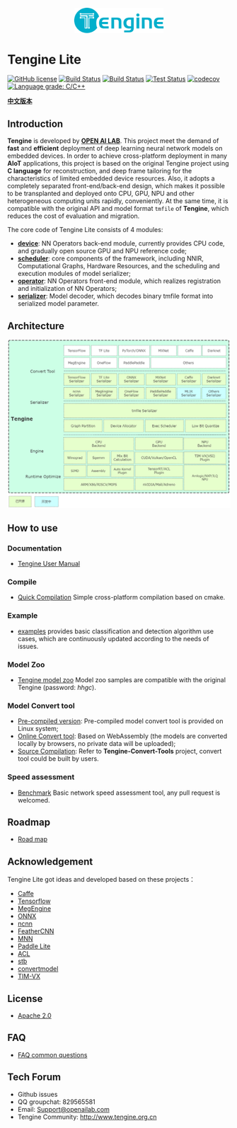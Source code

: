 <p align="center"><img width="40%" src="logo-Tengine.png" /></p>

# Tengine Lite

[![GitHub license](http://OAID.github.io/pics/apache_2.0.svg)](./LICENSE)
[![Build Status](https://img.shields.io/github/workflow/status/OAID/Tengine/Tengine-Lite-Actions/tengine-lite)](https://github.com/OAID/Tengine/actions?query=workflow%3ATengine-Lite-Actions)
[![Build Status](https://img.shields.io/github/workflow/status/OAID/Tengine-Convert-Tools/Tengine-Convert-Tools-Actions?label=tools%20build)](https://github.com/OAID/Tengine-Convert-Tools/actions?query=workflow%3ATengine-Convert-Tools-Actions)
[![Test Status](https://img.shields.io/travis/OAID/Tengine/tengine-lite?label=test)](https://travis-ci.org/OAID/Tengine)
[![codecov](https://codecov.io/gh/OAID/Tengine/branch/tengine-lite/graph/badge.svg?token=kz9NcQPRrk)](https://codecov.io/gh/OAID/Tengine)
[![Language grade: C/C++](https://img.shields.io/lgtm/grade/cpp/g/OAID/Tengine.svg?logo=lgtm&logoWidth=18)](https://lgtm.com/projects/g/OAID/Tengine/context:cpp)



[**中文版本**](README.md)



## Introduction

**Tengine** is developed by **[OPEN AI LAB](http://www.openailab.com)**. This project meet the demand of **fast** and **efficient** deployment of deep learning neural network models on embedded devices. In order to achieve cross-platform deployment in many **AIoT** applications, this project is based on the original Tengine project using **C language** for reconstruction, and deep frame tailoring for the characteristics of limited embedded device resources. Also, it adopts a completely separated front-end/back-end design, which makes it possible to be transplanted and deployed onto CPU, GPU, NPU and other heterogeneous computing units rapidly, conveniently. At the same time, it is compatible with the original API and model format `tmfile` of **Tengine**, which reduces the cost of evaluation and migration.



The core code of Tengine Lite consists of 4 modules:

- [**device**](source/device): NN Operators back-end module, currently provides CPU code, and gradually open source GPU and NPU reference code;
- [**scheduler**](source/scheduler): core components of the framework, including NNIR, Computational Graphs, Hardware Resources, and the scheduling and execution modules of model serializer;
- [**operator**](source/operator): NN Operators front-end module, which realizes registration and initialization of NN Operators;
- [**serializer**](source/serializer): Model decoder, which decodes binary tmfile format into serialized model parameter.


## Architecture

![Tengine Architecture](doc/architecture.png)


## How to use

### Documentation

- [Tengine User Manual](https://tengine-docs.readthedocs.io/en/latest/)

### Compile

- [Quick Compilation](doc/compile.md) Simple cross-platform compilation based on cmake.

### Example

- [examples](examples/) provides basic classification and detection algorithm use cases, which are continuously updated according to the needs of issues.

### Model Zoo

- [Tengine model zoo](https://pan.baidu.com/s/1Ar9334MPeIV1eq4pM1eI-Q) Model zoo samples are compatible with the original Tengine (password: _hhgc_).

### Model Convert tool

- [Pre-compiled version](https://github.com/OAID/Tengine/releases/download/lite-v1.2/convert_tool.zip): Pre-compiled model convert tool is provided on Linux system;
- [Online Convert tool](https://convertmodel.com/#outputFormat=tengine): Based on WebAssembly (the models are converted locally by browsers, no private data will be uploaded);
- [Source Compilation](https://github.com/OAID/Tengine-Convert-Tools): Refer to **Tengine-Convert-Tools** project, convert tool could be built by users.

### Speed assessment

- [Benchmark](benchmark/) Basic network speed assessment tool, any pull request is welcomed.

## Roadmap

- [Road map](doc/roadmap.md)

## Acknowledgement

Tengine Lite got ideas and developed based on these projects：

- [Caffe](https://github.com/BVLC/caffe)
- [Tensorflow](https://github.com/tensorflow/tensorflow)
- [MegEngine](https://github.com/MegEngine/MegEngine)
- [ONNX](https://github.com/onnx/onnx)
- [ncnn](https://github.com/Tencent/ncnn)
- [FeatherCNN](https://github.com/Tencent/FeatherCNN)
- [MNN](https://github.com/alibaba/MNN)
- [Paddle Lite](https://github.com/PaddlePaddle/Paddle-Lite)
- [ACL](https://github.com/ARM-software/ComputeLibrary)
- [stb](https://github.com/nothings/stb)
- [convertmodel](https://convertmodel.com)
- [TIM-VX](https://github.com/VeriSilicon/TIM-VX)

## License

- [Apache 2.0](LICENSE)

## FAQ

- [FAQ common questions](doc/faq.md)

## Tech Forum

- Github issues
- QQ groupchat: 829565581
- Email: Support@openailab.com
- Tengine Community: http://www.tengine.org.cn

